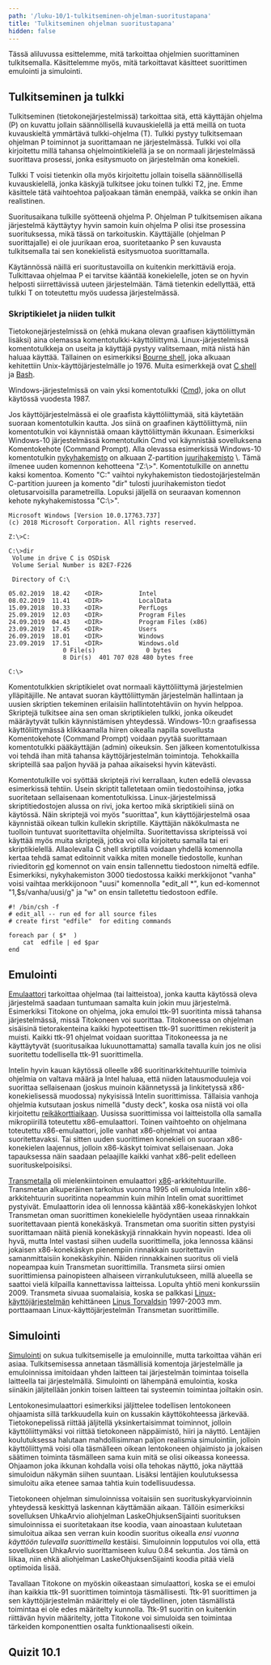 ```yaml
---
path: '/luku-10/1-tulkitseminen-ohjelman-suoritustapana'
title: 'Tulkitseminen ohjelman suoritustapana'
hidden: false
---
```


<div>
<lead>Tässä aliluvussa esittelemme, mitä tarkoittaa ohjelmien suorittaminen tulkitsemalla. Käsittelemme myös, mitä tarkoittavat käsitteet suorittimen emulointi ja simulointi.</lead>
</div>

## Tulkitseminen ja tulkki
Tulkitseminen (tietokonejärjestelmissä) tarkoittaa sitä, että käyttäjän ohjelma (P) on kuvattu jollain säännöllisellä kuvauskielellä ja että meillä on tuota kuvauskieltä ymmärtävä tulkki-ohjelma (T). Tulkki pystyy tulkitsemaan ohjelman P toiminnot ja suorittamaan ne järjestelmässä. Tulkki voi olla kirjoitettu millä tahansa ohjelmointikielellä ja se on normaali järjestelmässä suorittava prosessi, jonka esitysmuoto on järjestelmän oma konekieli. 

Tulkki T voisi tietenkin olla myös kirjoitettu jollain toisella säännöllisellä kuvauskielellä, jonka käskyjä tulkitsee joku toinen tulkki T2, jne. Emme käsittele tätä vaihtoehtoa paljoakaan tämän enempää, vaikka se onkin ihan realistinen.

Suoritusaikana tulkille syötteenä ohjelma P. Ohjelman P tulkitsemisen aikana järjestelmä käyttäytyy hyvin samoin kuin ohjelma P olisi itse prosessina suorituksessa, mikä tässä on tarkoituskin. Käyttäjälle (ohjelman P suorittajalle) ei ole juurikaan eroa, suoritetaanko P sen kuvausta tulkitsemalla tai sen konekielistä esitysmuotoa suorittamalla.

Käytännössä näillä eri suoritustavoilla on kuitenkin merkittäviä eroja. Tulkittavaa ohjelmaa P ei tarvitse kääntää konekielelle, joten se on hyvin helposti siirrettävissä uuteen järjestelmään. Tämä tietenkin edellyttää, että tulkki T on toteutettu myös uudessa järjestelmässä.  

### Skriptikielet ja niiden tulkit
Tietokonejärjestelmissä on (ehkä mukana olevan graafisen käyttöliittymän lisäksi) aina olemassa komentotulkki-käyttöliittymä. Linux-järjestelmissä komentotulkkeja on useita ja käyttäjä pystyy valitsemaan, mitä niistä hän haluaa käyttää. Tällainen on esimerkiksi [Bourne shell](https://en.wikipedia.org/wiki/Bourne_shell), joka alkuaan kehitettiin Unix-käyttöjärjestelmälle jo 1976. Muita esimerkkejä ovat [C shell](https://en.wikipedia.org/wiki/C_Shell) ja [Bash](https://en.wikipedia.org/wiki/Bash_%28Unix_shell%29).

Windows-järjestelmissä on vain yksi komentotulkki ([Cmd](https://en.wikipedia.org/wiki/Command_Prompt)), joka on ollut käytössä vuodesta 1987.

Jos käyttöjärjestelmässä ei ole graafista käyttöliittymää, sitä käytetään suoraan komentotulkin kautta. Jos siinä on graafinen käyttöliittymä, niin komentotulkin voi käynnistää omaan käyttöliittymän ikkunaan. Esimerkiksi Windows-10 järjestelmässä komentotulkin Cmd voi käynnistää sovelluksena Komentokehote (Command Prompt). Alla olevassa esimerkissä Windows-10 komentotulkin [nykyhakemisto](https://en.wikipedia.org/wiki/Current_directory) on alkuaan Z-partition [juurihakemisto](https://en.wikipedia.org/wiki/Root_directory) \\. Tämä ilmenee uuden komennon kehotteena "Z:\\>". Komentotulkille  on annettu kaksi komentoa. Komento "C:" vaihtoi nykyhakemiston tiedostojärjestelmän C-partition juureen ja komento "dir" tulosti juurihakemiston tiedot oletusarvoisilla parametreilla. Lopuksi jäljellä on seuraavan komennon kehote nykyhakemistossa "C:\\>".

```
Microsoft Windows [Version 10.0.17763.737]
(c) 2018 Microsoft Corporation. All rights reserved.

Z:\>C:

C:\>dir
 Volume in drive C is OSDisk
 Volume Serial Number is 82E7-F226

 Directory of C:\

05.02.2019  18.42    <DIR>          Intel
08.02.2019  11.41    <DIR>          LocalData
15.09.2018  10.33    <DIR>          PerfLogs
25.09.2019  12.03    <DIR>          Program Files
24.09.2019  04.43    <DIR>          Program Files (x86)
23.09.2019  17.45    <DIR>          Users
26.09.2019  18.01    <DIR>          Windows
23.09.2019  17.51    <DIR>          Windows.old
               0 File(s)              0 bytes
               8 Dir(s)  401 707 028 480 bytes free

C:\>
``` 

Komentotulkkien skriptikielet ovat normaali käyttöliittymä järjestelmien ylläpitäjille. Ne antavat suoran käyttöliittymän järjestelmän hallintaan ja uusien skriptien tekeminen erilaisiin hallintotehtäviin on hyvin helppoa. Skriptejä tulkitsee aina sen oman skriptikielen tulkki, jonka oikeudet määräytyvät tulkin käynnistämisen yhteydessä. Windows-10:n graafisessa käyttöliittymässä klikkaamalla hiiren oikealla napilla sovellusta Komentokehote (Command Prompt) voidaan pyytää suorittamaan komentotulkki pääkäyttäjän (admin) oikeuksin. Sen jälkeen komentotulkissa voi tehdä ihan mitä tahansa käyttöjärjestelmän toimintoja. Tehokkailla skripteillä saa paljon hyvää ja pahaa aikaiseksi hyvin kätevästi. 

Komentotulkille voi syöttää skriptejä rivi kerrallaan, kuten edellä olevassa esimerkissä tehtiin. Usein skriptit talletetaan omiin tiedostoihinsa, jotka suoritetaan sellaisenaan komentotulkissa. Linux-järjestelmissä skriptitiedostojen alussa on rivi, joka kertoo mikä skriptikieli siinä on käytössä. Näin skriptejä voi myös "suorittaa", kun käyttöjärjestelmä osaa käynnistää oikean tulkin kullekin skriptille. Käyttäjän näkökulmasta ne tuolloin tuntuvat suoritettavilta ohjelmilta. Suoritettavissa skripteissä voi käyttää myös muita skriptejä, jotka voi olla kirjoitetu samalla tai eri skriptikielellä. Allaolevalla C shell skriptillä voidaan yhdellä komennolla kertaa tehdä samat editoinnit vaikka miten monelle tiedostolle, kunhan rivieditorin [ed](https://en.wikipedia.org/wiki/Ed_(text_editor)) komennot on vain ensin tallennettu tiedostoon nimeltä edfile. Esimerkiksi, nykyhakemiston 3000 tiedostossa kaikki merkkijonot "vanha" voisi vaihtaa merkkijonoon "uusi" komennolla "edit_all \*", kun ed-komennot "1,$s/vanha/uusi/g" ja "w" on ensin talletettu tiedostoon edfile.


```
#! /bin/csh -f
# edit_all -- run ed for all source files
# create first "edfile"  for editing commands

foreach par ( $*  )
    cat  edfile | ed $par 
end
``` 

## Emulointi
[Emulaattori](https://en.wikipedia.org/wiki/Emulator) tarkoittaa ohjelmaa (tai laitteistoa), jonka kautta käytössä oleva järjestelmä saadaan tuntumaan samalta kuin jokin muu järjestelmä. Esimerkiksi Titokone on ohjelma, joka emuloi ttk-91 suoritinta missä tahansa järjestelmässä, missä Titokoneen voi suorittaa. Titokoneessa on ohjelman sisäisinä tietorakenteina kaikki hypoteettisen ttk-91 suorittimen rekisterit ja muisti. Kaikki ttk-91 ohjelmat voidaan suorittaa Titokoneessa ja ne käyttäytyvät (suoritusaikaa lukuunottamatta) samalla tavalla kuin jos ne olisi suoritettu todellisella ttk-91 suorittimella. 

Intelin hyvin kauan käytössä olleelle x86 suoritinarkkitehtuurille toimivia ohjelmia on valtava määrä ja Intel haluaa, että niiden latausmoduuleja voi suorittaa sellaisenaan (joskus muinoin käännetyssä ja linkitetyssä x86-konekielisessä muodossa) nykyisissä Intelin suorittimissa. Tällaisia vanhoja ohjelmia kutsutaan joskus nimellä "dusty deck", koska osa niistä voi olla kirjoitettu [reikäkorttiaikaan](https://fi.wikipedia.org/wiki/Reik%C3%A4kortti). Uusissa suorittimissa voi laitteistolla olla samalla mikropiirillä toteutettu x86-emulaattori. Toinen vaihtoehto on ohjelmana toteutettu x86-emulaattori, jolle vanhat x86-ohjelmat voi antaa suoritettavaksi. Tai sitten uuden suorittimen konekieli on suoraan x86-konekielen laajennus, jolloin x86-käskyt toimivat sellaisenaan. Joka tapauksessa näin saadaan pelaajille kaikki vanhat x86-pelit edelleen suorituskelpoisiksi.

[Transmetalla](https://fi.wikipedia.org/wiki/Transmeta) oli mielenkiintoinen emulaattori [x86](https://fi.wikipedia.org/wiki/X86)-arkkitehtuurille. Transmetan alkuperäinen tarkoitus vuonna 1995 oli emuloida Intelin x86-arkkitehtuurin suoritinta nopeammin kuin mihin Intelin omat suorittimet pystyivät. Emulaattorin idea oli lennossa kääntää x86-konekäskyjen lohkot Transmetan oman suorittimen konekielelle hyödyntäen useaa rinnakkain suoritettavaan pientä konekäskyä. Transmetan oma suoritin sitten pystyisi suorittamaan näitä pieniä konekäskyjä rinnakkain hyvin nopeasti. Idea oli hyvä, mutta Intel vastasi siihen uudella suorittimella, joka lennossa käänsi jokaisen x86-konekäskyn pienempiin rinnakkain suoritettaviin samanmittaisiin konekäskyihin. Näiden rinnakkainen suoritus oli vielä nopeampaa kuin Transmetan suorittimilla. Transmeta siirsi omien suorittimiensa painopisteen alhaiseen virrankulutukseen, millä alueella se saattoi vielä kilpailla kannettavissa laitteissa. Lopulta yhtiö meni konkurssiin 2009. Transmeta sivuaa suomalaisia, koska se palkkasi [Linux-käyttöjärjestelmän](https://fi.wikipedia.org/wiki/Linux) kehittäneen [Linus Torvaldsin](https://en.wikipedia.org/wiki/Linus_Torvalds) 1997-2003 mm. porttaamaan Linux-käyttöjärjestelmän Transmetan suorittimille.  

## Simulointi
[Simulointi](https://en.wikipedia.org/wiki/Simulation) on sukua tulkitsemiselle ja emuloinnille, mutta tarkoittaa vähän eri asiaa. Tulkitsemisessa annetaan täsmällisiä komentoja järjestelmälle ja emuloinnissa imitoidaan yhden laitteen tai järjestelmän toimintaa toisella laitteella tai järjestelmällä. Simulointi on lähempänä emulointia, koska siinäkin jäljitellään jonkin toisen laitteen tai systeemin toimintaa joiltakin osin. 

Lentokonesimulaattori esimerkiksi jäljittelee todellisen lentokoneen ohjaamista sillä tarkkuudella kuin on kussakin käyttökohteessa järkevää. Tietokonepelissä riittää jäljitellä yksinkertaisimmat toiminnot, jolloin käyttöliittymäksi voi riittää tietokoneen näppäimistö, hiiri ja näyttö. Lentäjien koulutuksessa halutaan mahdollisimman paljon realismia simulointiin, jolloin käyttöliittymä voisi olla täsmälleen oikean lentokoneen ohjaimisto ja jokaisen säätimen toiminta täsmälleen sama kuin mitä se olisi oikeassa koneessa. Ohjaamon joka ikkunan kohdalla voisi olla tehokas näyttö, joka näyttää simuloidun näkymän siihen suuntaan. Lisäksi lentäjien koulutuksessa simuloitu aika etenee samaa tahtia kuin todellisuudessa. 

Tietokoneen ohjelman simuloinnissa voitaisiin sen suorituskykyarvioinnin yhteydessä keskittyä laskennan käyttämään aikaan. Tällöin esimerkiksi sovelluksen UhkaArvio aliohjelman LaskeOhjuksenSijainti suorituksen simuloinnissa ei suoritetakaan itse koodia, vaan ainoastaan kulutetaan simuloitua aikaa sen verran kuin koodin suoritus oikealla _ensi vuonna käyttöön tulevalla suorittimella_ kestäisi. Simuloinnin lopputulos voi olla, että sovelluksen UhkaArvio suorittamiseen kuluu 0.84 sekuntia. Jos tämä on liikaa, niin ehkä aliohjelman LaskeOhjuksenSijainti koodia pitää vielä optimoida lisää.

Tavallaan Titokone on myöskin oikeastaan simulaattori, koska se ei emuloi ihan kaikkia ttk-91 suorittimen toimintoja täsmällisesti. Ttk-91 suorittimen ja sen käyttöjärjestelmän määrittely ei ole täydellinen, joten täsmällistä toimintaa ei ole edes määritelty kunnolla. Ttk-91 suoritin on kuitenkin riittävän hyvin määritelty, jotta Titokone voi simuloida sen toimintaa tärkeiden komponenttien osalta funktionaalisesti oikein. 


## Quizit 10.1
<!-- Quiz 10.1.?? -->
<div><quiz id="a15e1f66-8080-477e-b987-d550017610f8"></quiz></div>
<div><quiz id="9c555a84-7c7e-42f0-9d45-cea8608b7497"></quiz></div>
<div><quiz id="42571b0e-635b-452d-8533-3e87d91f423b"></quiz></div>
